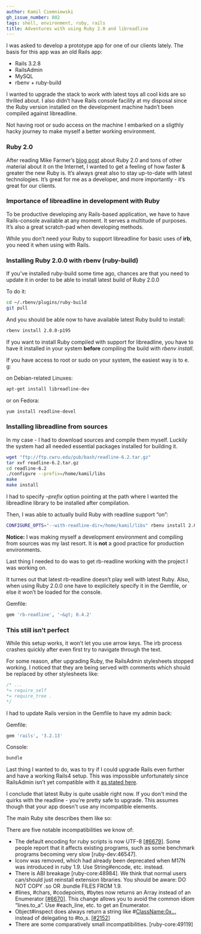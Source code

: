 ```yaml
---
author: Kamil Ciemniewski
gh_issue_number: 802
tags: shell, environment, ruby, rails
title: Adventures with using Ruby 2.0 and libreadline
---
```


I was asked to develop a prototype app for one of our clients lately. The basis for this app was an old Rails app:

- Rails 3.2.8
- RailsAdmin
- MySQL
- rbenv + ruby-build

I wanted to upgrade the stack to work with latest toys all cool kids are so thrilled about. I also didn’t have Rails console facility at my disposal since the Ruby version installed on the development machine hadn’t been compiled against libreadline.

Not having root or sudo access on the machine I embarked on a sligthly hacky journey to make myself a better working environment.

### Ruby 2.0

After reading Mike Farmer’s [blog post](http://blog.endpoint.com/2013/04/today-first-speaker-at-mwrc-is-one-and.html) about Ruby 2.0 and tons of other material about it on the Internet, I wanted to get a feeling of how faster &amp; greater the new Ruby is. It’s always great also to stay up-to-date with latest technologies. It’s great for me as a developer, and more importantly - it’s great for our clients.

### Importance of libreadline in development with Ruby

To be productive developing any Rails-based application, we have to have Rails-console available at any moment. It serves a multitude of purposes. It’s also a great scratch-pad when developing methods.

While you don’t need your Ruby to support libreadline for basic uses of **irb**, you need it when using with Rails.

### Installing Ruby 2.0.0 with rbenv (ruby-build)

If you’ve installed ruby-build some time ago, chances are that you need to update it in order to be able to install latest build of Ruby 2.0.0

To do it:

```bash
cd ~/.rbenv/plugins/ruby-build
git pull
```

And you should be able now to have available latest Ruby build to install:

```bash
rbenv install 2.0.0-p195
```

If you want to install Ruby compiled with support for libreadline, you have to have it installed in your system  **before** compiling the build with *rbenv install*.

If you have access to root or sudo on your system, the easiest way is to e. g:

on Debian-related Linuxes:

```bash
apt-get install libreadline-dev
```

or on Fedora:

```bash
yum install readline-devel
```

### Installing libreadline from sources

In my case - I had to download sources and compile them myself. Luckily the system had all needed essential packages installed for building it.

```bash
wget "ftp://ftp.cwru.edu/pub/bash/readline-6.2.tar.gz"
tar xvf readline-6.2.tar.gz
cd readline-6.2
./configure --prefix=/home/kamil/libs
make
make install
```

I had to specify *–prefix* option pointing at the path where I wanted the libreadline library to be installed after compilation.

Then, I was able to actually build Ruby with readline support “on”:

```bash
CONFIGURE_OPTS="--with-readline-dir=/home/kamil/libs" rbenv install 2.0.0-p195
```

**Notice:** I was making myself a development environment and compiling from sources was my last resort. It is **not** a good practice for production environments.

Last thing I needed to do was to get rb-readline working with the project I was working on.

It turnes out that latest rb-readline doesn’t play well with latest Ruby. Also, when using Ruby 2.0.0 one have to explicitely specify it in the Gemfile, or else it won’t be loaded for the console.

Gemfile:

```ruby
gem 'rb-readline', '~&gt; 0.4.2'
```

### This still isn’t perfect

While this setup works, it won’t let you use arrow keys. The irb process crashes quickly after even first try to navigate through the text.

For some reason, after upgrading Ruby, the RailsAdmin stylesheets stopped working. I noticed that they are being served with comments which should be replaced by other stylesheets like:

```css
/* ...
*= require_self
*= require_tree .
*/
```

I had to update Rails version in the Gemfile to have my admin back:

Gemfile:

```ruby
gem 'rails', '3.2.13'
```

Console:

```bash
bundle
```

Last thing I wanted to do, was to try if I could upgrade Rails even further and have a working Rails4 setup. This was impossible unfortunately since RailsAdmin isn’t yet compatible with it [as stated here](https://github.com/sferik/rails_admin/issues/1443).

I conclude that latest Ruby is quite usable right now. If you don't mind the quirks with the readline - you're pretty safe to upgrade. This assumes though that your app doesn't use any incompatible elements.

The main Ruby site describes them like so:

There are five notable incompatibilities we know of:

- The default encoding for ruby scripts is now UTF-8 [[#6679](https://bugs.ruby-lang.org/issues/6679)]. Some people report that it affects existing programs, such as some benchmark programs becoming very slow [ruby-dev:46547].
- Iconv was removed, which had already been deprecated when M17N was introduced in ruby 1.9. Use String#encode, etc. instead.
- There is ABI breakage [ruby-core:48984]. We think that normal users can/should just reinstall extension libraries. You should be aware: DO NOT COPY .so OR .bundle FILES FROM 1.9.
- #lines, #chars, #codepoints, #bytes now returns an Array instead of an Enumerator [[#6670](https://bugs.ruby-lang.org/issues/6670)]. This change allows you to avoid the common idiom “lines.to_a”. Use #each_line, etc. to get an Enumerator.
- Object#inspect does always return a string like #<ClassName:0x…> instead of delegating to #to_s. [[#2152](https://bugs.ruby-lang.org/issues/2152)]
- There are some comparatively small incompatibilities. [ruby-core:49119]
